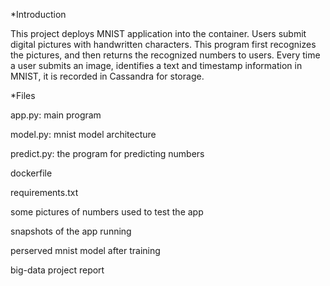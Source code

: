 
*Introduction

This project deploys MNIST application into the container. Users submit digital pictures with handwritten characters. This program first recognizes the pictures, and then returns the recognized numbers to users. Every time a user submits an image, identifies a text and timestamp information in MNIST, it is recorded in Cassandra for storage.


*Files

app.py: main program

model.py: mnist model architecture

predict.py: the program for predicting numbers

dockerfile

requirements.txt


some pictures of numbers used to test the app 

snapshots of the app running

perserved mnist model after training

big-data project report

